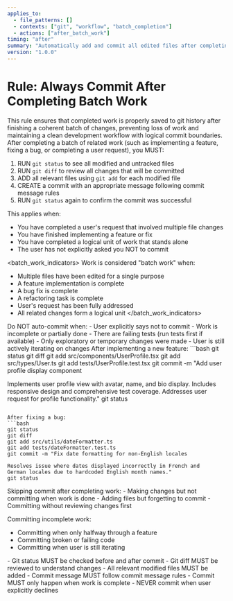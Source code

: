 ```yaml
---
applies_to:
  - file_patterns: []
  - contexts: ["git", "workflow", "batch_completion"]
  - actions: ["after_batch_work"]
timing: "after"
summary: "Automatically add and commit all edited files after completing a batch of work"
version: "1.0.0"
---
```


# Rule: Always Commit After Completing Batch Work

<purpose>
This rule ensures that completed work is properly saved to git history after finishing a coherent batch of changes, preventing loss of work and maintaining a clean development workflow with logical commit boundaries.
</purpose>

<instructions>
After completing a batch of related work (such as implementing a feature, fixing a bug, or completing a user request), you MUST:

1. RUN `git status` to see all modified and untracked files
2. RUN `git diff` to review all changes that will be committed
3. ADD all relevant files using `git add` for each modified file
4. CREATE a commit with an appropriate message following commit message rules
5. RUN `git status` again to confirm the commit was successful

This applies when:
- You have completed a user's request that involved multiple file changes
- You have finished implementing a feature or fix
- You have completed a logical unit of work that stands alone
- The user has not explicitly asked you NOT to commit
</instructions>

<batch_work_indicators>
Work is considered "batch work" when:
- Multiple files have been edited for a single purpose
- A feature implementation is complete
- A bug fix is complete
- A refactoring task is complete
- User's request has been fully addressed
- All related changes form a logical unit
</batch_work_indicators>

<exclusions>
Do NOT auto-commit when:
- User explicitly says not to commit
- Work is incomplete or partially done
- There are failing tests (run tests first if available)
- Only exploratory or temporary changes were made
- User is still actively iterating on changes
</exclusions>

<examples>
<correct>
After implementing a new feature:
```bash
git status
git diff
git add src/components/UserProfile.tsx
git add src/types/User.ts
git add tests/UserProfile.test.tsx
git commit -m "Add user profile display component

Implements user profile view with avatar, name, and bio display.
Includes responsive design and comprehensive test coverage.
Addresses user request for profile functionality."
git status
```

After fixing a bug:
```bash
git status
git diff
git add src/utils/dateFormatter.ts
git add tests/dateFormatter.test.ts
git commit -m "Fix date formatting for non-English locales

Resolves issue where dates displayed incorrectly in French and 
German locales due to hardcoded English month names."
git status
```
</correct>

<incorrect>
Skipping commit after completing work:
- Making changes but not committing when work is done
- Adding files but forgetting to commit
- Committing without reviewing changes first

Committing incomplete work:
- Committing when only halfway through a feature
- Committing broken or failing code
- Committing when user is still iterating
</incorrect>
</examples>

<validation>
- Git status MUST be checked before and after commit
- Git diff MUST be reviewed to understand changes
- All relevant modified files MUST be added
- Commit message MUST follow commit message rules
- Commit MUST only happen when work is complete
- NEVER commit when user explicitly declines
</validation>